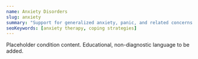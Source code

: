 ```yaml
---
name: Anxiety Disorders
slug: anxiety
summary: "Support for generalized anxiety, panic, and related concerns."
seoKeywords: [anxiety therapy, coping strategies]
---
```

Placeholder condition content. Educational, non-diagnostic language to be added.
